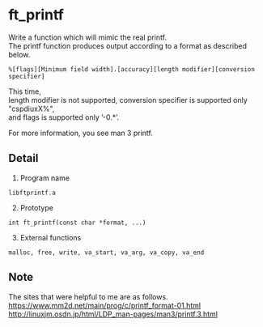 # ft_printf

Write a function which will mimic the real printf.  
The printf function produces output according to a format as described below.
```
%[flags][Minimum field width].[accuracy][length modifier][conversion specifier]
```
This time,  
length modifier is not supported, conversion specifier is supported only "cspdiuxX%",  
and flags is supported only ’-0.\*’.  
  
For more information, you see man 3 printf.

## Detail

1. Program name
```
libftprintf.a
```

2. Prototype
```
int	ft_printf(const char *format, ...)
```

3. External functions
```
malloc, free, write, va_start, va_arg, va_copy, va_end
```

## Note

The sites that were helpful to me are as follows.  
https://www.mm2d.net/main/prog/c/printf_format-01.html  
http://linuxjm.osdn.jp/html/LDP_man-pages/man3/printf.3.html


